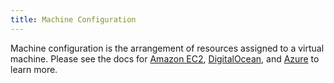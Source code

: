```yaml
---
title: Machine Configuration
---
```


<head>
  <link rel="canonical" href="https://ranchermanager.docs.rancher.com/pages-for-subheaders/machine-configuration"/>
</head>

Machine configuration is the arrangement of resources assigned to a virtual machine. Please see the docs for [Amazon EC2](../reference-guides/cluster-configuration/downstream-cluster-configuration/machine-configuration/amazon-ec2.md), [DigitalOcean](../reference-guides/cluster-configuration/downstream-cluster-configuration/machine-configuration/digitalocean.md), and [Azure](../reference-guides/cluster-configuration/downstream-cluster-configuration/machine-configuration/azure.md) to learn more.